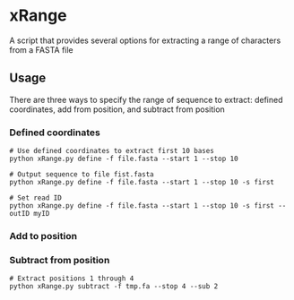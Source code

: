 # xRange
A script that provides several options for extracting a range of characters from a FASTA file


## Usage
There are three ways to specify the range of sequence to extract: defined coordinates, add from position, and subtract from position
### Defined coordinates
```
# Use defined coordinates to extract first 10 bases
python xRange.py define -f file.fasta --start 1 --stop 10

# Output sequence to file fist.fasta
python xRange.py define -f file.fasta --start 1 --stop 10 -s first

# Set read ID
python xRange.py define -f file.fasta --start 1 --stop 10 -s first --outID myID
```

### Add to position


### Subtract from position
```
# Extract positions 1 through 4
python xRange.py subtract -f tmp.fa --stop 4 --sub 2
```
